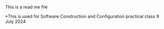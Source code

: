 This is a read me file



*This is used for Software Construction and Configuration practical class 9 July 2024
